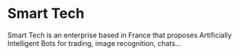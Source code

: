 # Smart Tech
 Smart Tech is an enterprise based in France that proposes Artificially Intelligent Bots for trading, image recognition, chats...
